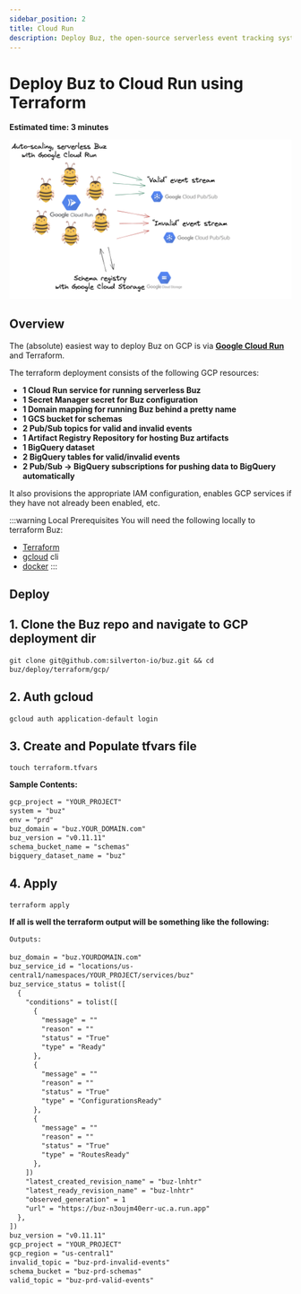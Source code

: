 ```yaml
---
sidebar_position: 2
title: Cloud Run
description: Deploy Buz, the open-source serverless event tracking system, to Cloud Run in 3 minutes using Terraform.
---
```



# Deploy Buz to Cloud Run using Terraform

**Estimated time: 3 minutes**

![gcp-deploy-diag](../img/gcp/gcp-deploy-diag.png)

## Overview

The (absolute) easiest way to deploy Buz on GCP is via **[Google Cloud Run](https://cloud.google.com/run)** and Terraform.

The terraform deployment consists of the following GCP resources:

* **1 Cloud Run service for running serverless Buz**
* **1 Secret Manager secret for Buz configuration**
* **1 Domain mapping for running Buz behind a pretty name**
* **1 GCS bucket for schemas**
* **2 Pub/Sub topics for valid and invalid events**
* **1 Artifact Registry Repository for hosting Buz artifacts**
* **1 BigQuery dataset**
* **2 BigQuery tables for valid/invalid events**
* **2 Pub/Sub -> BigQuery subscriptions for pushing data to BigQuery automatically**

It also provisions the appropriate IAM configuration, enables GCP services if they have not already been enabled, etc.


:::warning Local Prerequisites
You will need the following locally to terraform Buz:
- [Terraform](https://www.terraform.io/downloads)
- [gcloud](https://cloud.google.com/sdk/gcloud) cli
- [docker](https://www.docker.com/)
:::


## Deploy

## 1. Clone the Buz repo and navigate to GCP deployment dir

```
git clone git@github.com:silverton-io/buz.git && cd buz/deploy/terraform/gcp/
```

## 2. Auth gcloud

```
gcloud auth application-default login
```

## 3. Create and Populate tfvars file


```
touch terraform.tfvars
```

**Sample Contents:**

```
gcp_project = "YOUR_PROJECT"
system = "buz"
env = "prd"
buz_domain = "buz.YOUR_DOMAIN.com"
buz_version = "v0.11.11"
schema_bucket_name = "schemas"
bigquery_dataset_name = "buz"
```


## 4. Apply
```
terraform apply
```

**If all is well the terraform output will be something like the following:**

```
Outputs:

buz_domain = "buz.YOURDOMAIN.com"
buz_service_id = "locations/us-central1/namespaces/YOUR_PROJECT/services/buz"
buz_service_status = tolist([
  {
    "conditions" = tolist([
      {
        "message" = ""
        "reason" = ""
        "status" = "True"
        "type" = "Ready"
      },
      {
        "message" = ""
        "reason" = ""
        "status" = "True"
        "type" = "ConfigurationsReady"
      },
      {
        "message" = ""
        "reason" = ""
        "status" = "True"
        "type" = "RoutesReady"
      },
    ])
    "latest_created_revision_name" = "buz-lnhtr"
    "latest_ready_revision_name" = "buz-lnhtr"
    "observed_generation" = 1
    "url" = "https://buz-n3oujm40err-uc.a.run.app"
  },
])
buz_version = "v0.11.11"
gcp_project = "YOUR_PROJECT"
gcp_region = "us-central1"
invalid_topic = "buz-prd-invalid-events"
schema_bucket = "buz-prd-schemas"
valid_topic = "buz-prd-valid-events"
```
